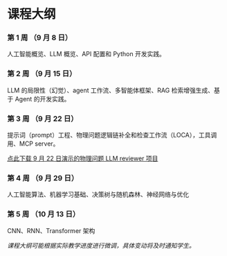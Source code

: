 # 课程大纲

### 第 1 周 （9 月 8 日）
人工智能概览、LLM 概览、API 配置和 Python 开发实践。

### 第 2 周 （9 月 15 日）
LLM 的局限性（幻觉）、agent 工作流、多智能体框架、RAG 检索增强生成、基于 Agent 的开发实践。

### 第 3 周 （9 月 22 日）
提示词（prompt）工程、物理问题逻辑链补全和检查工作流（LOCA），工具调用、MCP server。

<a href="/0922 演示.zip" download="0922 演示.zip">点此下载 9 月 22 日演示的物理问题 LLM reviewer 项目</a>

### 第 4 周 （9 月 29 日）
人工智能算法、机器学习基础、决策树与随机森林、神经网络与优化

### 第 5 周 （10 月 13 日）
CNN、RNN、Transformer 架构

<!-- ## 模块一：AIGC 与 LLM (第1-3周)

### 课程目标
了解大语言模型（LLM）的工作原理，掌握其核心应用方法（提示工程、Agent、RAG等），并能通过实践项目解决实际问题。

### 基础概念入门（What & Why）
- LLM 简介
  - 生成、总结与翻译、问答、对话、逻辑推理、写代码、……
- LLM 的局限性
  - 会“胡说八道”（幻觉-Hallucination）、知识滞后、可能存在偏见、提示（输入）敏感、……
- Prompt 工程
  - 什么是提示（Prompt）？
  - 基础技巧：清晰明确、提供上下文、指定角色、使用分隔符、零样本（Zero-Shot）、少样本（Few-Shot）
  - 思维链（Chain-of-Thought）：让模型“一步一步想”，尤其适用于数学或逻辑问题。

**实践环节**
- 在阿里云百炼控制台购买 API Key（或申请学生优惠）
- 查阅官方文档了解有哪些参数，通过 HTTP 请求调用 LLM API
- 配置本地 python 环境，编写 Python 程序，实现与 LLM 的单轮对话和多轮对话
- 作业：每个同学收到助教分发的 api key（不可外传或滥用），登陆服务器、准备 python 环境，实现一个对话小项目（目的是让大家熟悉使用服务器、开发项目和提交作业的流程）。

### Agent 技术

- Tool Calling：LLM 与各种工具的交互对话。
  - 克服 LLM 在计算任务和算法任务方面的缺陷。
  - MCP 协议：将实用工具按照统一协议打包成 MCP Server，使 LLM 能够遵循协议访问工具。
- RAG 检索增强生成
  - 解决 LLM 知识滞后和幻觉问题
  - 应用：智能客服、企业知识库问答、学习助手。
- Agent 工作流
  - 工作流平台：用 Dify、Coze 等工作流可视化平台来做更形象直观的展示。（这种工作流平台利于概念的快速实现和理解，但不利于最终的生产实践）
  - 讲 tool calling、RAG 等功能集成到一个工作流里，实现复杂的功能，比如 AI 编程助手、deep research 等。

**实践环节**
- 构建一个 mcp server，它的功能是输入一个 sympy 表达式和每个符号的取值，目标是代入求值。
- 使用 langchain 实现一个简单的 RAG 应用（助教提前准备好向量数据库材料）。
- 助教演示 cline 用 AI 编程助手来帮助构建项目，带大家理解 AI-编程助手的工作流是怎么设计的、有哪些重要的 tool-calling 要素。
- 逸思论坛（招募学生内测，免费使用并提供反馈）
- 作业（主题自由，同学们可以选自己感兴趣的去做）：
  - 1. 构建 agent 工作流来做数据清洗和段落切割预处理
  - 2. 以 RAG 为核心，构建提问+检索+答题的 agent
  - 3. 基于 mcp server 实现一个 coding agent
  - 4. 用 openai sdk 内置的 tool calling 实现一个 coding agent
  - 5. 构造一个小的物理问题 benchmark （5~10 题）

### 扩展话题（可选）
- LLM for Math：形式语言（Alpha Geometry、DeepMind Alpha-Proof、字节跳动 Seed-Prover）、自然语言（DeepMind 和 OpenAI 相关研究）
- LLM for Physics：PhyBench（LLM 在物理竞赛题上的表现和局限性）

## 模块二：机器学习基本原理 (第4-6周)

### 神经网络数学原理
- 算子（线性层、激活元）、通用近似定理
- 梯度计算与反向传播算法，损失函数和优化算法
- CNN、RNN 等网络结构

**实践环节**
- Pytorch 使用
- 作业：待定

### LLM 进阶知识
- 语言模型的网络架构（Transformer）
- Scaling Law 理论
- 模型训练（预训练、微调、后训练）
- 评估方法（Benchmark）
- 扩展话题：
  - 大模型对齐技术（RLHF：ChatGPT 的训练方法），对齐（alignment）指的是让大语言模型的行为、输出和决策方式与其设计者(人类操作者)的意图、价值观和指令保持一致的过程。
  - 伦理与安全（模型偏见、数据安全、攻击方式……）

### 算法

## 模块三：AI for science (第7-8周)

## 模块四：AI 在物理学当中的应用 (第9-16周) -->


*课程大纲可能根据实际教学进度进行微调，具体变动将及时通知学生。*
